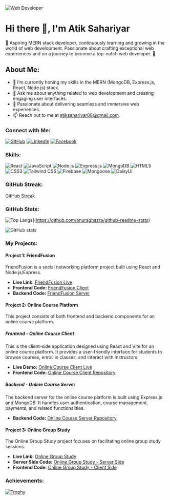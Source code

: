 ![Web Developer](https://media.licdn.com/dms/image/D5616AQHjArypnkC5qA/profile-displaybackgroundimage-shrink_350_1400/0/1700356312225?e=1707350400&v=beta&t=99hKBmsY_AlsU5hOpheHmFeMT819df4EVdKuJI2bunY)

# Hi there 👋, I'm Atik Sahariyar
🌱 Aspiring MERN stack developer, continuously learning and growing in the world of web development. Passionate about crafting exceptional web experiences and on a journey to become a top-notch web developer. 🚀

## About Me:

- 🔭 I’m currently honing my skills in the MERN (MongoDB, Express.js, React, Node.js) stack.
- 💬 Ask me about anything related to web development and creating engaging user interfaces.
- 🌟 Passionate about delivering seamless and immersive web experiences.
- 📫 Reach out to me at atiksahariyar88@gmail.com.

### Connect with Me:
[![GitHub](https://img.shields.io/badge/-GitHub-000?style=for-the-badge&logo=github)](https://github.com/Atik-Sahariyar)
[![LinkedIn](https://img.shields.io/badge/-LinkedIn-blue?style=for-the-badge&logo=linkedin)](https://www.linkedin.com/in/atik-sahariyar-a93500234/)
[![Facebook](https://img.shields.io/badge/-Facebook-blue?style=for-the-badge&logo=facebook)](https://www.facebook.com/md.atiksahariyar)


### Skills:
![React](https://img.shields.io/badge/React-61DAFB?style=for-the-badge&logo=react&logoColor=white)
![JavaScript](https://img.shields.io/badge/JavaScript-F7DF1E?style=for-the-badge&logo=javascript&logoColor=black)
![Node.js](https://img.shields.io/badge/Node.js-339933?style=for-the-badge&logo=node.js&logoColor=white)
![Express.js](https://img.shields.io/badge/Express.js-000000?style=for-the-badge&logo=express&logoColor=white)
![MongoDB](https://img.shields.io/badge/MongoDB-47A248?style=for-the-badge&logo=mongodb&logoColor=white)
![HTML5](https://img.shields.io/badge/HTML5-E34F26?style=for-the-badge&logo=html5&logoColor=white)
![CSS3](https://img.shields.io/badge/CSS3-1572B6?style=for-the-badge&logo=css3&logoColor=white)
![Tailwind CSS](https://img.shields.io/badge/Tailwind_CSS-38B2AC?style=for-the-badge&logo=tailwind-css&logoColor=white)
![Firebase](https://img.shields.io/badge/Firebase-FFCA28?style=for-the-badge&logo=firebase&logoColor=black)
![Mongoose](https://img.shields.io/badge/Mongoose-880000?style=for-the-badge&logo=mongoose&logoColor=white)
![DaisyUI](https://img.shields.io/badge/DaisyUI-FFD700?style=for-the-badge&logo=tailwind-css&logoColor=black)



### GitHub Streak:
[GitHub Streak](https://github-readme-streak-stats.herokuapp.com/?user=Atik-Sahariyar)

### GitHub Stats:
![Top Langs](https://github-readme-stats.vercel.app/api/top-langs/?username=Atik-Sahariyar&layout=compact&langs_count=8)](https://github.com/anuraghazra/github-readme-stats)

![GitHub stats](https://github-readme-stats.vercel.app/api?username=Atik-Sahariyar&show_icons=true)

### My Projects:

#### Project 1: FriendFusion

FriendFusion is a social networking platform project built using React and Node.js/Express.

- **Live Link:** [FriendFusion Live](https://glossy-anger.surge.sh/)
- **Frontend Code:** [FriendFusion Client](https://github.com/Atik-Sahariyar/FriendFusion-client)
- **Backend Code:** [FriendFusion Server](https://github.com/Atik-Sahariyar/FriendFusion-server)

#### Project 2: Online Course Platform

This project consists of both frontend and backend components for an online course platform.

##### Frontend - Online Course Client

This is the client-side application designed using React and Vite for an online course platform. It provides a user-friendly interface for students to browse courses, enroll in classes, and interact with instructors.

- **Live Demo:** [Online Course Client Live](https://disillusioned-rabbit.surge.sh/)
- **Frontend Code:** [Online Course Client Repository](https://github.com/Atik-Sahariyar/online-course-client)

##### Backend - Online Course Server

The backend server for the online course platform is built using Express.js and MongoDB. It handles user authentication, course management, payments, and related functionalities.

- **Backend Code:** [Online Course Server Repository](https://github.com/Atik-Sahariyar/online-course-server)

#### Project 3: Online Group Study

The Online Group Study project focuses on facilitating online group study sessions.

- **Live Link:** [Online Group Study](https://dist-nine-navy.vercel.app/)
- **Server Side Code:** [Online Group Study - Server Side](https://github.com/Atik-Sahariyar/online-group-study-server)
- **Frontend Code:** [Online Group Study - Client Side](https://github.com/Atik-Sahariyar/online-group-study-client-side)


### Achievements:
[![Trophy](https://github-profile-trophy.vercel.app/?username=Atik-Sahariyar&no-bg=true)](https://github.com/ryo-ma/github-profile-trophy)

